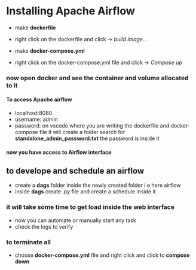 # Installing Apache Airflow

- make **dockerfile**
- right click on the dockerfile and click -> _build image..._

- make **docker-compose.yml**
- right click on the docker-compose.yml file and click -> _Compose up_

### now open docker and see the container and volume allocated to it

#### To access Apache airflow

- localhost:8080
- username: admin
- password: on vscode where you are writing the dockerfile and docker-compose file it will create a folder search for **standalone_admin_password.txt** the password is inside it

#### now you have access to Airflow interface

## to develope and schedule an airflow

- create a **dags** folder inside the newly created folder i.e here airflow
- inside **dags** create .py file and create a schedule inside it

### it will take some time to get load inside the web interface

- now you can automate or manually start any task
- check the logs to verify

### to terminate all

- choose **docker-compose.yml** file and right click and click to **compose down**
